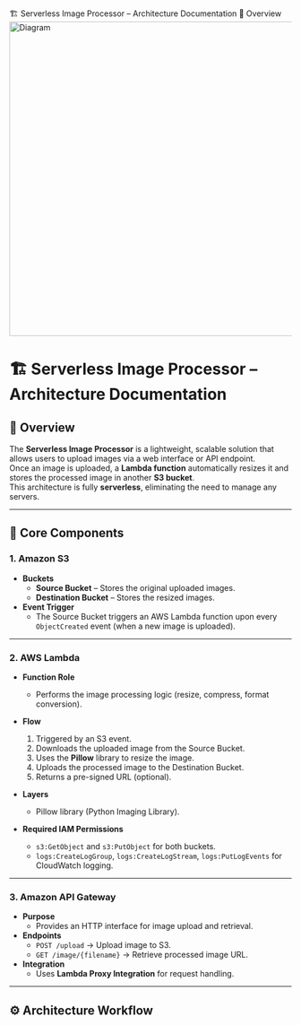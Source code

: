 🏗️ Serverless Image Processor – Architecture Documentation
📘 Overview
<img width="1042" height="561" alt="Diagram" src="https://github.com/user-attachments/assets/085ebe47-2999-44ff-b5df-4b160c91276c" />

# 🏗️ Serverless Image Processor – Architecture Documentation

## 📘 Overview
The **Serverless Image Processor** is a lightweight, scalable solution that allows users to upload images via a web interface or API endpoint.  
Once an image is uploaded, a **Lambda function** automatically resizes it and stores the processed image in another **S3 bucket**.  
This architecture is fully **serverless**, eliminating the need to manage any servers.

---

## 🧩 Core Components

### 1. Amazon S3
- **Buckets**
  - **Source Bucket** – Stores the original uploaded images.
  - **Destination Bucket** – Stores the resized images.
- **Event Trigger**
  - The Source Bucket triggers an AWS Lambda function upon every `ObjectCreated` event (when a new image is uploaded).

---

### 2. AWS Lambda
- **Function Role**
  - Performs the image processing logic (resize, compress, format conversion).
- **Flow**
  1. Triggered by an S3 event.
  2. Downloads the uploaded image from the Source Bucket.
  3. Uses the **Pillow** library to resize the image.
  4. Uploads the processed image to the Destination Bucket.
  5. Returns a pre-signed URL (optional).

- **Layers**
  - Pillow library (Python Imaging Library).

- **Required IAM Permissions**
  - `s3:GetObject` and `s3:PutObject` for both buckets.
  - `logs:CreateLogGroup`, `logs:CreateLogStream`, `logs:PutLogEvents` for CloudWatch logging.

---

### 3. Amazon API Gateway
- **Purpose**
  - Provides an HTTP interface for image upload and retrieval.
- **Endpoints**
  - `POST /upload` → Upload image to S3.
  - `GET /image/{filename}` → Retrieve processed image URL.
- **Integration**
  - Uses **Lambda Proxy Integration** for request handling.

---

## ⚙️ Architecture Workflow

